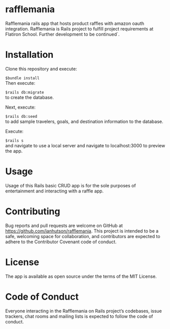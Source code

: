 # rafflemania
Rafflemania rails app that hosts product raffles with amazon oauth integration. Rafflemania is Rails project to fulfill project requirements at Flatiron School. Further development to be continued`.

# Installation
Clone this repository and execute:

```$bundle install```
<br>
Then execute:

```$rails db:migrate```<br>
to create the database.

Next, execute:

```$rails db:seed```<br>
to add sample travelers, goals, and destination information to the database.

Execute:

```$rails s```<br>
and navigate to use a local server and navigate to localhost:3000 to preview the app.


# Usage
Usage of this Rails basic CRUD app is for the sole purposes of entertainment and interacting with a raffle app.

# Contributing
Bug reports and pull requests are welcome on GitHub at https://github.com/ianhutson/rafflemania. This project is intended to be a safe, welcoming space for collaboration, and contributors are expected to adhere to the Contributor Covenant code of conduct.

# License
The app is available as open source under the terms of the MIT License.

# Code of Conduct
Everyone interacting in the Rafflemania on Rails project’s codebases, issue trackers, chat rooms and mailing lists is expected to follow the code of conduct.
